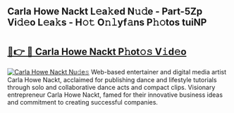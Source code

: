 ## Carla Howe Nackt L𝚎a𝚔ed N𝚞𝚍e - Part-5Zp Vi𝚍𝚎o L𝚎a𝚔s - H𝚘𝚝 O𝚗𝚕yf𝚊ns P𝚑𝚘tos tuiNP

# <h2><a href="http://kf4skr.oniu.top/?m=Carla+Howe+Nackt">🔗👉 🔴 Carla Howe Nackt P𝚑ot𝚘𝚜 V𝚒d𝚎o</a></h2>

[![Carla Howe Nackt Nu𝚍e𝚜](https://i.imgur.com/0qMVB7G.gif)](http://kf4skr.oniu.top/?m=Carla+Howe+Nackt)
Web-based entertainer and digital media artist Carla Howe Nackt, acclaimed for publishing dance and lifestyle tutorials through solo and collaborative dance acts and compact clips. Visionary entrepreneur Carla Howe Nackt, famed for their innovative business ideas and commitment to creating successful companies.  

